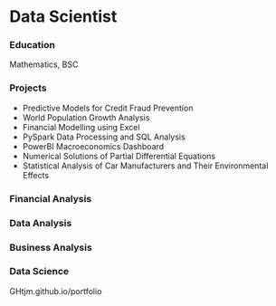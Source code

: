 # Data Scientist

### Education
Mathematics, BSC
### Projects
- Predictive Models for Credit Fraud Prevention
- World Population Growth Analysis
- Financial Modelling using Excel
- PySpark Data Processing and SQL Analysis
- PowerBI Macroeconomics Dashboard
- Numerical Solutions of Partial Differential Equations
- Statistical Analysis of Car Manufacturers and Their Environmental Effects

### Financial Analysis
### Data Analysis
### Business Analysis
### Data Science




GHtjm.github.io/portfolio

